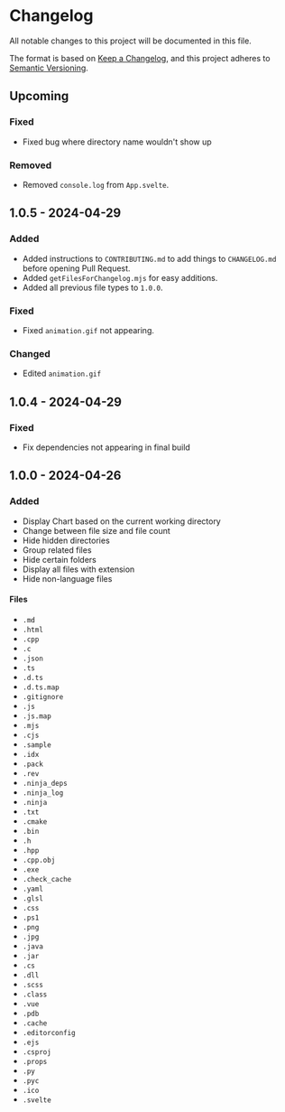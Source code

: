 # Changelog

All notable changes to this project will be documented in this file.

The format is based on [Keep a Changelog](https://keepachangelog.com/en/1.1.0/),
and this project adheres to [Semantic Versioning](https://semver.org/spec/v2.0.0.html).

## Upcoming

### Fixed

- Fixed bug where directory name wouldn't show up

### Removed

- Removed `console.log` from `App.svelte`.

## 1.0.5 - 2024-04-29

### Added

- Added instructions to `CONTRIBUTING.md` to add things to `CHANGELOG.md` before opening Pull Request.
- Added `getFilesForChangelog.mjs` for easy additions.
- Added all previous file types to `1.0.0`.

### Fixed

- Fixed `animation.gif` not appearing.

### Changed

- Edited `animation.gif`

## 1.0.4 - 2024-04-29

### Fixed

- Fix dependencies not appearing in final build

## 1.0.0 - 2024-04-26

### Added

- Display Chart based on the current working directory
- Change between file size and file count
- Hide hidden directories
- Group related files
- Hide certain folders
- Display all files with extension
- Hide non-language files

#### Files

- `.md`
- `.html`
- `.cpp`
- `.c`
- `.json`
- `.ts`
- `.d.ts`
- `.d.ts.map`
- `.gitignore`
- `.js`
- `.js.map`
- `.mjs`
- `.cjs`
- `.sample`
- `.idx`
- `.pack`
- `.rev`
- `.ninja_deps`
- `.ninja_log`
- `.ninja`
- `.txt`
- `.cmake`
- `.bin`
- `.h`
- `.hpp`
- `.cpp.obj`
- `.exe`
- `.check_cache`
- `.yaml`
- `.glsl`
- `.css`
- `.ps1`
- `.png`
- `.jpg`
- `.java`
- `.jar`
- `.cs`
- `.dll`
- `.scss`
- `.class`
- `.vue`
- `.pdb`
- `.cache`
- `.editorconfig`
- `.ejs`
- `.csproj`
- `.props`
- `.py`
- `.pyc`
- `.ico`
- `.svelte`
